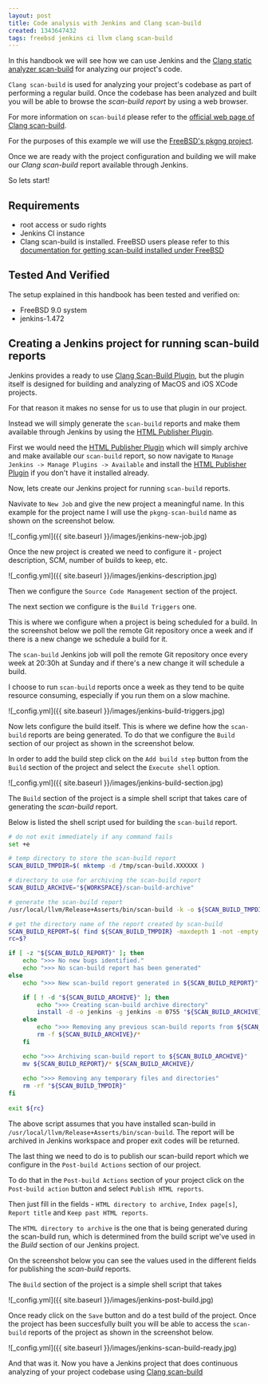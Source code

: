 ```yaml
---
layout: post
title: Code analysis with Jenkins and Clang scan-build
created: 1343647432
tags: freebsd jenkins ci llvm clang scan-build
---
```

In this handbook we will see how we can use Jenkins and the [Clang
static analyzer
scan-build](http://clang-analyzer.llvm.org/scan-build.html) for
analyzing our project's code.

`Clang scan-build` is used for analyzing your project's codebase as
part of performing a regular build. Once the codebase has been
analyzed and built you will be able to browse the *scan-build report*
by using a web browser.

For more information on `scan-build` please refer to the [official web
page of Clang
scan-build](http://clang-analyzer.llvm.org/scan-build.html).

For the purposes of this example we will use the [FreeBSD's pkgng
project](http://wiki.freebsd.org/pkgng/).

Once we are ready with the project configuration and building we will
make our *Clang scan-build* report available through Jenkins.

So lets start!

## Requirements

* root access or sudo rights
* Jenkins CI instance
* Clang scan-build is installed. FreeBSD users please refer to this
  [documentation for getting scan-build installed under FreeBSD](http://wiki.freebsd.org/BuildingFreeBSDWithClang/)

## Tested And Verified

The setup explained in this handbook has been tested and verified on:

* FreeBSD 9.0 system
* jenkins-1.472

## Creating a Jenkins project for running scan-build reports

Jenkins provides a ready to use [Clang Scan-Build
Plugin](https://wiki.jenkins-ci.org/display/JENKINS/Clang+Scan-Build+Plugin),
but the plugin itself is designed for building and analyzing of MacOS
and iOS XCode projects.

For that reason it makes no sense for us to use that plugin in our
project.

Instead we will simply generate the `scan-build` reports and make them
available through Jenkins by using the [HTML Publisher
Plugin](https://wiki.jenkins-ci.org/display/JENKINS/HTML+Publisher+Plugin).

First we would need the [HTML Publisher
Plugin](https://wiki.jenkins-ci.org/display/JENKINS/HTML+Publisher+Plugin)
which will simply archive and make available our `scan-build` report,
so now navigate to `Manage Jenkins -> Manage Plugins -> Available`
and install the [HTML Publisher
Plugin](https://wiki.jenkins-ci.org/display/JENKINS/HTML+Publisher+Plugin)
if you don't have it installed already.

Now, lets create our Jenkins project for running `scan-build` reports.

Navivate to `New Job` and give the new project a meaningful name. In
this example for the project name I will use the `pkgng-scan-build`
name as shown on the screenshot below.

![_config.yml]({{ site.baseurl }}/images/jenkins-new-job.jpg)

Once the new project is created we need to configure it - project
description, SCM, number of builds to keep, etc.

![_config.yml]({{ site.baseurl }}/images/jenkins-description.jpg)

Then we configure the `Source Code Management` section of the project.

The next section we configure is the `Build Triggers` one.

This is where we configure when a project is being scheduled for a
build. In the screenshot below we poll the remote Git repository once
a week and if there is a new change we schedule a build for it.

The `scan-build` Jenkins job will poll the remote Git repository once
every week at 20:30h at Sunday and if there's a new change it will
schedule a build.

I choose to run `scan-build` reports once a week as they tend to be
quite resource consuming, especially if you run them on a slow
machine.

![_config.yml]({{ site.baseurl }}/images/jenkins-build-triggers.jpg)

Now lets configure the build itself. This is where we define how the
`scan-build` reports are being generated. To do that we configure the
`Build` section of our project as shown in the screenshot below.

In order to add the build step click on the `Add build step` button
from the `Build` section of the project and select the `Execute shell`
option.

![_config.yml]({{ site.baseurl }}/images/jenkins-build-section.jpg)

The `Build` section of the project is a simple shell script that takes
care of generating the *scan-build* report.

Below is listed the shell script used for building the `scan-build`
report.

```bash
# do not exit immediately if any command fails
set +e

# temp directory to store the scan-build report
SCAN_BUILD_TMPDIR=$( mktemp -d /tmp/scan-build.XXXXXX )

# directory to use for archiving the scan-build report
SCAN_BUILD_ARCHIVE="${WORKSPACE}/scan-build-archive"

# generate the scan-build report
/usr/local/llvm/Release+Asserts/bin/scan-build -k -o ${SCAN_BUILD_TMPDIR} make

# get the directory name of the report created by scan-build
SCAN_BUILD_REPORT=$( find ${SCAN_BUILD_TMPDIR} -maxdepth 1 -not -empty -not -name `basename ${SCAN_BUILD_TMPDIR}` )
rc=$?

if [ -z "${SCAN_BUILD_REPORT}" ]; then
	echo ">>> No new bugs identified."
	echo ">>> No scan-build report has been generated"
else
	echo ">>> New scan-build report generated in ${SCAN_BUILD_REPORT}"

	if [ ! -d "${SCAN_BUILD_ARCHIVE}" ]; then
		echo ">>> Creating scan-build archive directory"
		install -d -o jenkins -g jenkins -m 0755 "${SCAN_BUILD_ARCHIVE}"
	else
		echo ">>> Removing any previous scan-build reports from ${SCAN_BUILD_ARCHIVE}"
		rm -f ${SCAN_BUILD_ARCHIVE}/*
	fi

	echo ">>> Archiving scan-build report to ${SCAN_BUILD_ARCHIVE}"
	mv ${SCAN_BUILD_REPORT}/* ${SCAN_BUILD_ARCHIVE}/
	
	echo ">>> Removing any temporary files and directories"
	rm -rf "${SCAN_BUILD_TMPDIR}"
fi
	
exit ${rc}
```

The above script assumes that you have installed scan-build in
`/usr/local/llvm/Release+Asserts/bin/scan-build`. The report will be
archived in Jenkins workspace and proper exit codes will be returned.

The last thing we need to do is to publish our scan-build report
which we configure in the `Post-build Actions` section of our project.

To do that in the `Post-build Actions` section of your project click
on the `Post-build action` button and select `Publish HTML
reports`.

Then just fill in the fields - `HTML directory to archive`,
`Index page[s]`, `Report title` and `Keep past HTML reports`.

The `HTML directory to archive` is the one that is being generated
during the scan-build run, which is determined from the build script
we've used in the *Build* section of our Jenkins project.

On the screenshot below you can see the values used in the different
fields for publishing the *scan-build* reports.

The `Build` section of the project is a simple shell script that takes

![_config.yml]({{ site.baseurl }}/images/jenkins-post-build.jpg)

Once ready click on the `Save` button and do a test build of the
project. Once the project has been succesfully built you will be able
to access the `scan-build` reports of the project as shown in the
screenshot below.

![_config.yml]({{ site.baseurl }}/images/jenkins-scan-build-ready.jpg)

And that was it. Now you have a Jenkins project that does continuous
analyzing of your project codebase using [Clang
scan-build](http://clang-analyzer.llvm.org/scan-build.html)
